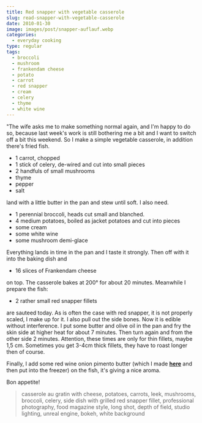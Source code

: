 ```yaml
---
title: Red snapper with vegetable casserole
slug: read-snapper-with-vegetable-casserole
date: 2010-01-30
image: images/post/snapper-auflauf.webp
categories: 
  - everyday cooking
type: regular
tags: 
  - broccoli
  - mushroom
  - frankendam cheese
  - potato
  - carrot
  - red snapper
  - cream
  - celery
  - thyme
  - white wine
---
```


"The wife asks me to make something normal again, and I'm happy to do so, because last week's work is still bothering me a bit and I want to switch off a bit this weekend. So I make a simple vegetable casserole, in addition there's fried fish.

* 1 carrot, chopped 
* 1 stick of celery, de-wired and cut into small pieces 
* 2 handfuls of small mushrooms 
* thyme 
* pepper 
* salt

land with a little butter in the pan and stew until soft. I also need.

* 1 perennial broccoli, heads cut small and blanched. 
* 4 medium potatoes, boiled as jacket potatoes and cut into pieces 
* some cream 
* some white wine 
* some mushroom demi-glace

Everything lands in time in the pan and I taste it strongly. Then off with it into the baking dish and

* 16 slices of Frankendam cheese

on top. The casserole bakes at 200° for about 20 minutes. Meanwhile I prepare the fish:

* 2 rather small red snapper fillets

are sauteed today. As is often the case with red snapper, it is not properly scaled, I make up for it. I also pull out the side bones. Now it is edible without interference. I put some butter and olive oil in the pan and fry the skin side at higher heat for about 7 minutes. Then turn again and from the other side 2 minutes. Attention, these times are only for thin fillets, maybe 1,5 cm. Sometimes you get 3-4cm thick fillets, they have to roast longer then of course.

Finally, I add some red wine onion pimento butter (which I made **[here](../grilled-pikeperch-with-potato-cream)** and then put into the freezer) on the fish, it's giving a nice aroma.

Bon appetite!

> casserole au gratin with cheese, potatoes, carrots, leek, mushrooms, broccoli, celery, side dish with grilled red snapper fillet, professional photography, food magazine style, long shot, depth of field, studio lighting, unreal engine, bokeh, white background 